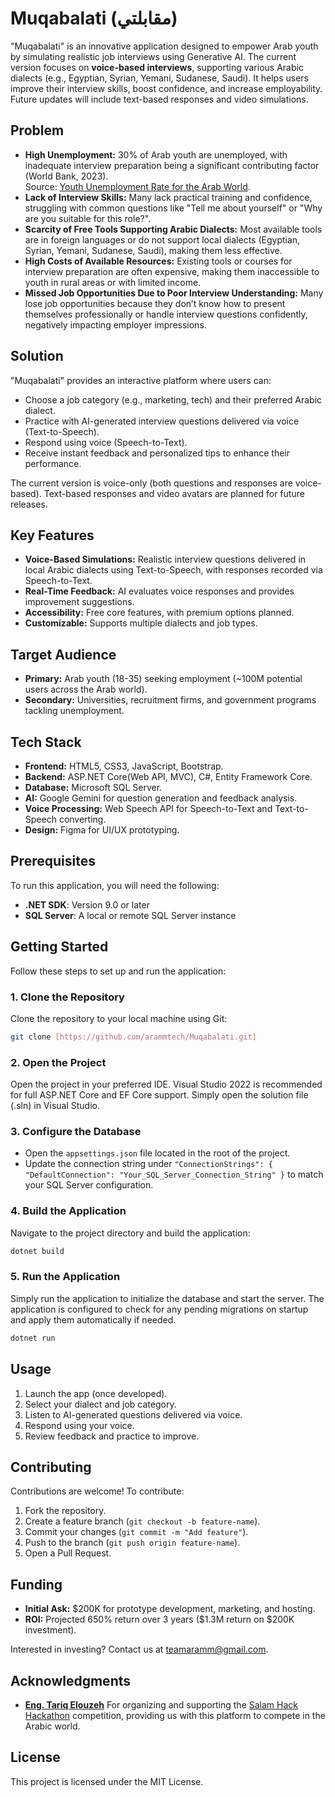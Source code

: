 # Muqabalati (مقابلتي)

"Muqabalati" is an innovative application designed to empower Arab youth by simulating realistic job interviews using Generative AI. The current version focuses on **voice-based interviews**, supporting various Arabic dialects (e.g., Egyptian, Syrian, Yemani, Sudanese, Saudi). It helps users improve their interview skills, boost confidence, and increase employability. Future updates will include text-based responses and video simulations.


## Problem
- **High Unemployment:** 30% of Arab youth are unemployed, with inadequate interview preparation being a significant contributing factor (World Bank, 2023).  
  Source: [Youth Unemployment Rate for the Arab World](https://fred.stlouisfed.org/series/SLUEM1524ZSARB).  
- **Lack of Interview Skills:** Many lack practical training and confidence, struggling with common questions like "Tell me about yourself" or "Why are you suitable for this role?".  
- **Scarcity of Free Tools Supporting Arabic Dialects:** Most available tools are in foreign languages or do not support local dialects (Egyptian, Syrian, Yemani, Sudanese, Saudi), making them less effective.  
- **High Costs of Available Resources:** Existing tools or courses for interview preparation are often expensive, making them inaccessible to youth in rural areas or with limited income.  
- **Missed Job Opportunities Due to Poor Interview Understanding:** Many lose job opportunities because they don’t know how to present themselves professionally or handle interview questions confidently, negatively impacting employer impressions.


## Solution
"Muqabalati" provides an interactive platform where users can:  
- Choose a job category (e.g., marketing, tech) and their preferred Arabic dialect.  
- Practice with AI-generated interview questions delivered via voice (Text-to-Speech).  
- Respond using voice (Speech-to-Text).  
- Receive instant feedback and personalized tips to enhance their performance.  

The current version is voice-only (both questions and responses are voice-based). Text-based responses and video avatars are planned for future releases.


## Key Features
- **Voice-Based Simulations:** Realistic interview questions delivered in local Arabic dialects using Text-to-Speech, with responses recorded via Speech-to-Text.  
- **Real-Time Feedback:** AI evaluates voice responses and provides improvement suggestions.  
- **Accessibility:** Free core features, with premium options planned.  
- **Customizable:** Supports multiple dialects and job types.


## Target Audience
- **Primary:** Arab youth (18-35) seeking employment (~100M potential users across the Arab world).  
- **Secondary:** Universities, recruitment firms, and government programs tackling unemployment.


## Tech Stack
- **Frontend:** HTML5, CSS3, JavaScript, Bootstrap.  
- **Backend:** ASP.NET Core(Web API, MVC), C#, Entity Framework Core.  
- **Database:** Microsoft SQL Server. 
- **AI:** Google Gemini for question generation and feedback analysis.
- **Voice Processing:** Web Speech API for Speech-to-Text and Text-to-Speech converting.  
- **Design:** Figma for UI/UX prototyping.


## Prerequisites

To run this application, you will need the following:

- **.NET SDK**: Version 9.0 or later
- **SQL Server**: A local or remote SQL Server instance


## Getting Started

Follow these steps to set up and run the application:

### 1. Clone the Repository

Clone the repository to your local machine using Git:

```bash
git clone [https://github.com/arammtech/Muqabalati.git]
```

### 2. Open the Project

Open the project in your preferred IDE. Visual Studio 2022 is recommended for full ASP.NET Core and EF Core support. Simply open the solution file (.sln) in Visual Studio.

### 3. Configure the Database

- Open the `appsettings.json` file located in the root of the project.
- Update the connection string under `"ConnectionStrings": { "DefaultConnection": "Your_SQL_Server_Connection_String" }` to match your SQL Server configuration.

### 4. Build the Application

Navigate to the project directory and build the application:

```bash
dotnet build
```

### 5. Run the Application

Simply run the application to initialize the database and start the server. The application is configured to check for any pending migrations on startup and apply them automatically if needed.

```bash
dotnet run
```


## Usage
1. Launch the app (once developed).  
2. Select your dialect and job category.  
3. Listen to AI-generated questions delivered via voice.  
4. Respond using your voice.  
5. Review feedback and practice to improve.


## Contributing
Contributions are welcome! To contribute:  
1. Fork the repository.  
2. Create a feature branch (`git checkout -b feature-name`).  
3. Commit your changes (`git commit -m "Add feature"`).  
4. Push to the branch (`git push origin feature-name`).  
5. Open a Pull Request.


## Funding
- **Initial Ask:** $200K for prototype development, marketing, and hosting.  
- **ROI:** Projected 650% return over 3 years ($1.3M return on $200K investment).  

Interested in investing? Contact us at [teamaramm@gmail.com](teamaramm@gmail.com).


## Acknowledgments

- **[Eng. Tariq Elouzeh](https://tariqlabs.com)** For organizing and supporting the [Salam Hack Hackathon](https://salamhack.com) competition, providing us with this platform to compete in the Arabic world.


## License
This project is licensed under the MIT License.
